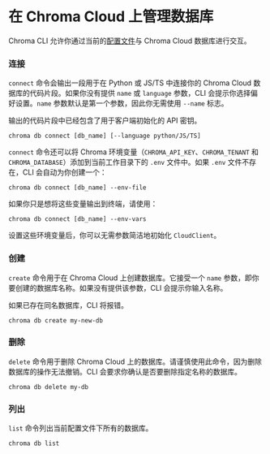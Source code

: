 # 在 Chroma Cloud 上管理数据库

Chroma CLI 允许你通过当前的[配置文件](./profile)与 Chroma Cloud 数据库进行交互。

### 连接

`connect` 命令会输出一段用于在 Python 或 JS/TS 中连接你的 Chroma Cloud 数据库的代码片段。如果你没有提供 `name` 或 `language` 参数，CLI 会提示你选择偏好设置。`name` 参数默认是第一个参数，因此你无需使用 `--name` 标志。

输出的代码片段中已经包含了用于客户端初始化的 API 密钥。

```terminal
chroma db connect [db_name] [--language python/JS/TS]
```

`connect` 命令还可以将 Chroma 环境变量（`CHROMA_API_KEY`、`CHROMA_TENANT` 和 `CHROMA_DATABASE`）添加到当前工作目录下的 `.env` 文件中。如果 `.env` 文件不存在，CLI 会自动为你创建一个：

```terminal
chroma db connect [db_name] --env-file
```

如果你只是想将这些变量输出到终端，请使用：

```terminal
chroma db connect [db_name] --env-vars
```

设置这些环境变量后，你可以无需参数简洁地初始化 `CloudClient`。

### 创建

`create` 命令用于在 Chroma Cloud 上创建数据库。它接受一个 `name` 参数，即你要创建的数据库名称。如果没有提供该参数，CLI 会提示你输入名称。

如果已存在同名数据库，CLI 将报错。

```terminal
chroma db create my-new-db
```

### 删除

`delete` 命令用于删除 Chroma Cloud 上的数据库。请谨慎使用此命令，因为删除数据库的操作无法撤销。CLI 会要求你确认是否要删除指定名称的数据库。

```terminal
chroma db delete my-db
```

### 列出

`list` 命令列出当前配置文件下所有的数据库。

```terminal
chroma db list
```